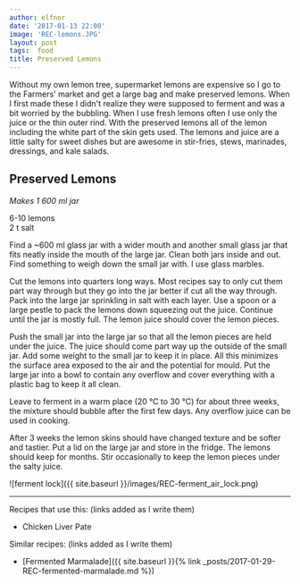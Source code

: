 ```yaml
---
author: elfnor
date: '2017-01-13 22:00'
image: 'REC-lemons.JPG'
layout: post
tags:  food
title: Preserved Lemons
---
```


Without my own lemon tree, supermarket lemons are expensive so I go to the Farmers\' market and get a large bag and make preserved lemons. When I first made these I didn\'t realize they were supposed to ferment and was a bit worried by the bubbling. When I use fresh lemons often I use only the juice or the thin outer rind. With the preserved lemons all of the lemon including the white part of the skin gets used. The lemons and juice are a little salty for sweet dishes but are awesome in stir-fries, stews, marinades, dressings, and kale salads.

## Preserved Lemons

*Makes 1 600 ml jar*

6-10 lemons  
2 t salt

Find a \~600 ml glass jar with a wider mouth and another small glass jar that fits neatly inside the mouth of the large jar. Clean both jars inside and out. Find something to weigh down the small jar with. I use glass marbles.

Cut the lemons into quarters long ways. Most recipes say to only cut them part way through but they go into the jar better if cut all the way through. Pack into the large jar sprinkling in salt with each layer. Use a spoon or a large pestle to pack the lemons down squeezing out the juice. Continue until the jar is mostly full. The lemon juice should cover the lemon pieces.

Push the small jar into the large jar so that all the lemon pieces are held under the juice. The juice should come part way up the outside of the small jar. Add some weight to the small jar to keep it in place. All this minimizes the surface area exposed to the air and the potential for mould. Put the large jar into a bowl to contain any overflow and cover everything with a plastic bag to keep it all clean.

Leave to ferment in a warm place (20 °C to 30 °C) for about three weeks, the mixture should bubble after the first few days. Any overflow juice can be used in cooking.

After 3 weeks the lemon skins should have changed texture and be softer and tastier. Put a lid on the large jar and store in the fridge. The lemons should keep for months. Stir occasionally to keep the lemon pieces under the salty juice.

![ferment lock]({{ site.baseurl }}/images/REC-ferment_air_lock.png)

------------------------------------------------------------------------

Recipes that use this: (links added as I write them)

-   Chicken Liver Pate

Similar recipes: (links added as I write them)

-   [Fermented Marmalade]({{ site.baseurl }}{% link _posts/2017-01-29-REC-fermented-marmalade.md %})
